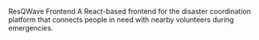 ResQWave Frontend
A React-based frontend for the disaster coordination platform that connects people in need with nearby volunteers during emergencies.
